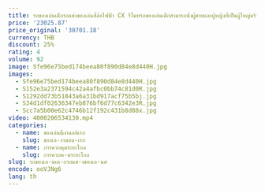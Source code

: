 ```yaml
---
title: รถของเล่นเด็กรถแข่งของเล่นสี่ล้อไฟฟ้า CX รีโมทรถของเล่นเด็กสามารถนั่งผู้ชายและผู้หญิงที่เป็นผู้ใหญ่ดริฟท์
price: '23025.87'
price_original: '30701.18'
currency: THB
discount: 25%
rating: 4
volume: 92
image: Sfe96e75bed174beea80f890d84e8d440H.jpg
images:
  - Sfe96e75bed174beea80f890d84e8d440H.jpg
  - S152e3a2371594c42a4afbc0bb74c81d0R.jpg
  - S1292dd73b51843a6a31bd917acf75b5bj.jpg
  - S34d1df02636347eb876bf6d77c6342e3R.jpg
  - Scc7a5b00e62c4746b12f192c431b8d88x.jpg
video: 4000206534130.mp4
categories:
  - name: ของเล่น&งานอดิเรก
    slug: ของเล-งานอด-เรก
  - name: การควบคุมระยะไกล
    slug: การควบค-มระยะไกล
slug: รถของเล-นเด-กรถแข-งของเล-นส
encode: ooVJNg6
lang: th
---
```

  